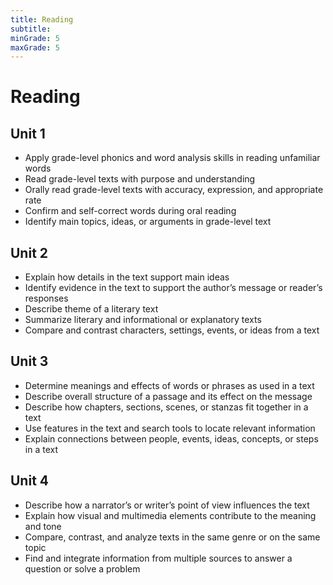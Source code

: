 ```yaml
---
title: Reading
subtitle: 
minGrade: 5
maxGrade: 5
---
```

# Reading


## Unit 1
* Apply grade-level phonics and word analysis skills in reading unfamiliar words
* Read grade-level texts with purpose and understanding
* Orally read grade-level texts with accuracy, expression, and appropriate rate
* Confirm and self-correct words during oral reading
* Identify main topics, ideas, or arguments in grade-level text

## Unit 2
* Explain how details in the text support main ideas
* Identify evidence in the text to support the author’s message or reader’s responses
* Describe theme of a literary text
* Summarize literary and informational or explanatory texts
* Compare and contrast characters, settings, events, or ideas from a text

## Unit 3
* Determine meanings and effects of words or phrases as used in a text
* Describe overall structure of a passage and its effect on the message
* Describe how chapters, sections, scenes, or stanzas fit together in a text
* Use features in the text and search tools to locate relevant information
* Explain connections between people, events, ideas, concepts, or steps in a text

## Unit 4
* Describe how a narrator’s or writer’s point of view influences the text
* Explain how visual and multimedia elements contribute to the meaning and tone
* Compare, contrast, and analyze texts in the same genre or on the same topic
* Find and integrate information from multiple sources to answer a question or solve a problem